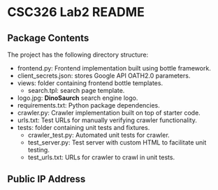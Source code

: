 CSC326 Lab2 README
==================
Package Contents
----------------
The project has the following directory structure:
- frontend.py: Frontend implementation built using bottle framework.
- client_secrets.json: stores Google API OATH2.0 parameters.
- views: folder containing frontend bottle templates.
    - search.tpl: search page template.
- logo.jpg: **DinoSaurch** search engine logo.
- requirements.txt: Python package dependencies.
- crawler.py: Crawler implementation built on top of starter code.
- urls.txt: Test URLs for manually verifying crawler functionality.
- tests: folder containing unit tests and fixtures.
    - crawler_test.py: Automated unit tests for crawler.
    - test_server.py: Test server with custom HTML to facilitate unit testing.
    - test_urls.txt: URLs for crawler to crawl in unit tests.

Public IP Address
-----------------



